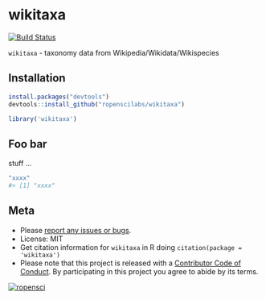 wikitaxa
========



[![Build Status](https://travis-ci.org/ropenscilabs/wikitaxa.svg?branch=master)](https://travis-ci.org/ropenscilabs/wikitaxa)

`wikitaxa` - taxonomy data from Wikipedia/Wikidata/Wikispecies

## Installation


```r
install.packages("devtools")
devtools::install_github("ropenscilabs/wikitaxa")
```


```r
library('wikitaxa')
```

## Foo bar

stuff ...


```r
"xxxx"
#> [1] "xxxx"
```

## Meta

* Please [report any issues or bugs](https://github.com/ropenscilabs/wikitaxa/issues).
* License: MIT
* Get citation information for `wikitaxa` in R doing `citation(package = 'wikitaxa')`
* Please note that this project is released with a [Contributor Code of Conduct](CONDUCT.md). By participating in this project you agree to abide by its terms.

[![ropensci](http://ropensci.org/public_images/github_footer.png)](http://ropensci.org)
